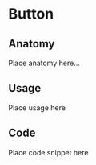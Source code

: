 # Button

## Anatomy

Place anatomy here...

## Usage

Place usage here

## Code

Place code snippet here
